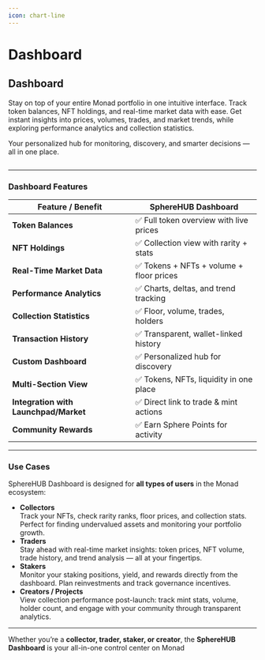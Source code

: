 ```yaml
---
icon: chart-line
---
```


# Dashboard

## Dashboard

Stay on top of your entire Monad portfolio in one intuitive interface. Track token balances, NFT holdings, and real-time market data with ease. Get instant insights into prices, volumes, trades, and market trends, while exploring performance analytics and collection statistics.

Your personalized hub for monitoring, discovery, and smarter decisions — all in one place.

<figure><img src="https://i.ibb.co/SXMLYqM2/dashboard.png" alt=""><figcaption></figcaption></figure>

***

### Dashboard Features

| Feature / Benefit                     | **SphereHUB Dashboard**                 |
| ------------------------------------- | --------------------------------------- |
| **Token Balances**                    | ✅ Full token overview with live prices  |
| **NFT Holdings**                      | ✅ Collection view with rarity + stats   |
| **Real-Time Market Data**             | ✅ Tokens + NFTs + volume + floor prices |
| **Performance Analytics**             | ✅ Charts, deltas, and trend tracking    |
| **Collection Statistics**             | ✅ Floor, volume, trades, holders        |
| **Transaction History**               | ✅ Transparent, wallet-linked history    |
| **Custom Dashboard**                  | ✅ Personalized hub for discovery        |
| **Multi-Section View**                | ✅ Tokens, NFTs, liquidity in one place  |
| **Integration with Launchpad/Market** | ✅ Direct link to trade & mint actions   |
| **Community Rewards**                 | ✅ Earn Sphere Points for activity       |

***

### Use Cases

SphereHUB Dashboard is designed for **all types of users** in the Monad ecosystem:

* **Collectors**\
  Track your NFTs, check rarity ranks, floor prices, and collection stats. Perfect for finding undervalued assets and monitoring your portfolio growth.
* **Traders**\
  Stay ahead with real-time market insights: token prices, NFT volume, trade history, and trend analysis — all at your fingertips.
* **Stakers**\
  Monitor your staking positions, yield, and rewards directly from the dashboard. Plan reinvestments and track governance incentives.
* **Creators / Projects**\
  View collection performance post-launch: track mint stats, volume, holder count, and engage with your community through transparent analytics.

***

Whether you’re a **collector, trader, staker, or creator**, the **SphereHUB Dashboard** is your all-in-one control center on Monad

